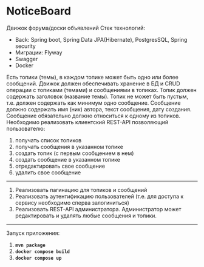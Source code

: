 # NoticeBoard
Движок форума/доски объявлений
Стек технологий:

* Back: Spring boot, Spring Data JPA(Hibernate), PostgresSQL, Spring security
* Миграции: Flyway
* Swagger
* Docker

Есть топики (темы), в каждом топике может быть одно или более сообщений.
Движок должен обеспечивать хранение в БД и CRUD операции с топиками (темами) и сообщениями в топиках.
Топик должен содержать заголовок (название темы). Топик не может быть пустым, т.е. должен содержать как минимум одно сообщение.
Сообщение должно содержать имя (ник) автора, текст сообщения, дату создания.
Сообщение обязательно должно относиться к одному из топиков.
Необходимо реализовать клиентский REST-API позволяющий пользователю:
  1. получать список топиков
  2. получать сообщения в указанном топике
  3. создать топик (с первым сообщением в нем)
  4. создать сообщение в указанном топике
  5. отредактировать свое сообщение
  6. удалить свое сообщение
---
  1. Реализовать пагинацию для топиков и сообщений
  2. Реализовать аутентификацию пользователей (т.е. для доступа к сервису необходимо сперва залогиниться)
  3. Реализовать REST-API администратора. Администратор может редактировать и удалять любые сообщения и топики.
---
Запуск приложения:
  1. **`mvn package`**
  2. **`docker compose build`**
  3. **`docker compose up`**

